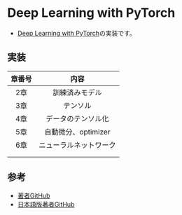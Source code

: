 # Deep Learning with PyTorch
- [Deep Learning with PyTorch](https://pytorch.org/assets/deep-learning/Deep-Learning-with-PyTorch.pdf)の実装です。

## 実装
|章番号|内容|
|:---:|:---:|
|2章|訓練済みモデル|
|3章|テンソル|
|4章|データのテンソル化|
|5章|自動微分、optimizer|
|6章|ニューラルネットワーク|
|||
|||

## 参考
- [著者GitHub](https://github.com/deep-learning-with-pytorch/dlwpt-code)
- [日本語版著者GitHub](https://github.com/Gin5050/deep-learning-with-pytorch-ja)